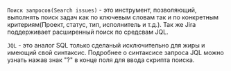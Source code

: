 `Поиск запросов(Search issues)` - это инструмент, позволяющий, выполнять поиск задач как по ключевым словам так и по конкретным критериям(Проект, статус, тип, исполнитель и т.д.). Так же Jira поддерживает расширенный поиск по средсвам JQL.

`JQL` - это аналог SQL только сделаный исключительно для жиры и имеющий свой синтаксис. 
Подробнее о синтаксисе запроса JQL можно узнать нажав знак "?" в конце поля для ввода скрипта поиска.
